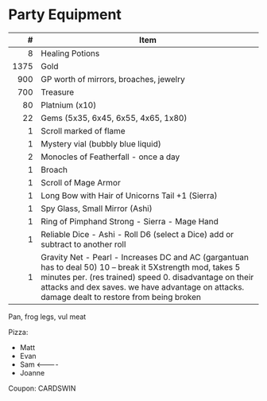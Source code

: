 # Party Equipment

\#  | Item
--: | ---------
8  | Healing Potions
1375| Gold
900 | GP worth of mirrors, broaches, jewelry
700 | Treasure 
80  | Platnium (x10)
22  | Gems (5x35, 6x45, 6x55, 4x65, 1x80)
1   | Scroll marked of flame
1   | Mystery vial (bubbly blue liquid)
2   | Monocles of Featherfall - once a day
1   | Broach   
1   | Scroll of Mage Armor
1   | Long Bow with Hair of Unicorns Tail +1 (Sierra)
1   | Spy Glass, Small Mirror (Ashi)
1   | Ring of Pimphand Strong - Sierra - Mage Hand
1   | Reliable Dice - Ashi - Roll D6 (select a Dice) add or subtract to another roll 
1   | Gravity Net - Pearl - Increases DC and AC (gargantuan has to deal 50) 10 – break it 5Xstrength mod, takes 5 minutes per. (res trained) speed 0.  disadvantage on their attacks and dex saves. we have advantage on attacks. damage dealt to restore from being broken

Pan, frog legs, vul meat

Pizza:
- Matt 
- Evan 
- Sam  <----
- Joanne 

Coupon: CARDSWIN

